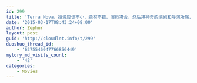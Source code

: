 ```yaml
---
id: 299
title: 'Terra Nova，投资应该不小，题材不错，演员凑合，然后拜神奇的编剧和导演所赐，一部完美的烂剧呈现在我们面前，合理性1/10，表现力1/10…'
date: '2015-03-17T08:43:24+08:00'
author: Zephur
layout: post
guid: 'http://cloudlet.info/t/299'
duoshuo_thread_id:
    - '6275546047766856449'
mytory_md_visits_count:
    - '42'
categories:
    - Movies
---
```


